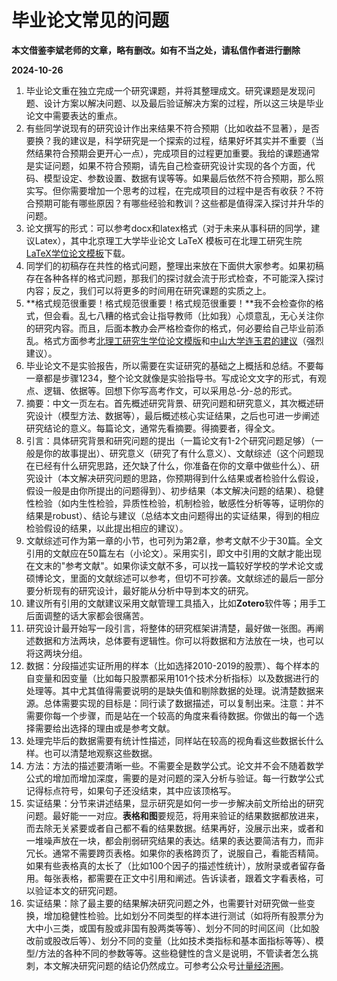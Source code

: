 # 毕业论文常见的问题

**本文借鉴李斌老师的文章，略有删改。如有不当之处，请私信作者进行删除**

**2024-10-26**

1.  毕业论文重在独立完成一个研究课题，并将其整理成文。研究课题是发现问题、设计方案以解决问题、以及最后验证解决方案的过程，所以这三块是毕业论文中需要表达的重点。
2.  有些同学说现有的研究设计作出来结果不符合预期（比如收益不显著），是否要换？我的建议是，科学研究是一个探索的过程，结果好坏其实并不重要（当然结果符合预期会更开心一点），完成项目的过程更加重要。我给的课题通常是实证问题，如果不符合预期，请先自己检查研究设计实现的各个方面，代码、模型设定、参数设置、数据有误等等。如果最后依然不符合预期，那么照实写。但你需要增加一个思考的过程，在完成项目的过程中是否有收获？不符合预期可能有哪些原因？有哪些经验和教训？这些都是值得深入探讨并升华的问题。
3.  论文撰写的形式：可以参考docx和latex格式（对于未来从事科研的同学，建议Latex），其中北京理工大学毕业论文 LaTeX 模板可在北理工研究生院[LaTeX学位论文模板](https://grd.bit.edu.cn/xwgz/xwgz2/wjxz_xwgz/b117824.htm)下载。
4.  同学们的初稿存在共性的格式问题，整理出来放在下面供大家参考。如果初稿存在各种各样的格式问题，那我们的探讨就会流于形式检查，不可能深入探讨内容；反之，我们可以将更多的时间用在研究课题的实质之上。
5.  **格式规范很重要！格式规范很重要！格式规范很重要！**我不会检查你的格式，但会看。乱七八糟的格式会让指导教师（比如我）心烦意乱，无心关注你的研究内容。而且，后面本教办会严格检查你的格式，何必要给自己毕业前添乱。格式方面参考[北理工研究生学位论文模版](https://grd.bit.edu.cn/xwgz/xwgz2/wjxz_xwgz/b119746.htm)和[中山大学连玉君的建议](https://www.lianxh.cn/news/a5445d129b272.html)（强烈建议）。
6.  毕业论文不是实验报告，所以需要在实证研究的基础之上概括和总结。不要每一章都是步骤1234，整个论文就像是实验指导书。写成论文文字的形式，有观点、逻辑、依据等。回想下你写高考作文，可以采用总-分-总的形式。
7.  摘要：中文一页左右。首先概述研究背景、研究问题和研究意义，其次概述研究设计（模型方法、数据等），最后概述核心实证结果，之后也可进一步阐述研究结论的意义。每篇论文，通常先看摘要。得摘要者，得全文。
8.  引言：具体研究背景和研究问题的提出（一篇论文有1-2个研究问题足够）（一般是你的故事提出）、研究意义（研究了有什么意义）、文献综述（这个问题现在已经有什么研究思路，还欠缺了什么，你准备在你的文章中做些什么）、研究设计（本文解决研究问题的思路，你预期得到什么结果或者检验什么假设，假设一般是由你所提出的问题得到）、初步结果（本文解决问题的结果）、稳健性检验（如内生性检验，异质性检验，机制检验，敏感性分析等等，证明你的结果是robust）、结论与建议（总结本文由问题得出的实证结果，得到的相应检验假设的结果，以此提出相应的建议）。
9.  文献综述可作为第一章的小节，也可列为第2章，参考文献不少于30篇。全文引用的文献应在50篇左右（小论文）。采用实引，即文中引用的文献才能出现在文末的"参考文献"。如果你读文献不多，可以找一篇较好学校的学术论文或硕博论文，里面的文献综述可以参考，但切不可抄袭。文献综述的最后一部分要分析现有的研究设计，最好能从分析中导到本文的研究。
10.  建议所有引用的文献建议采用文献管理工具插入，比如**Zotero**软件等；用手工后面调整的话大家都会很痛苦。
11.  研究设计最开始写一段引言，将整体的研究框架讲清楚，最好做一张图。再阐述数据和方法两块，总体要有逻辑性。你可以将数据和方法放在一块，也可以将这两块分组。
12.  数据：分段描述实证所用的样本（比如选择2010-2019的股票）、每个样本的自变量和因变量（比如每只股票都采用101个技术分析指标）以及数据进行的处理等。其中尤其值得需要说明的是缺失值和剔除数据的处理。说清楚数据来源。总体需要实现的目标是：同行读了数据描述，可以复制出来。注意：并不需要你每一个步骤，而是站在一个较高的角度来看待数据。你做出的每一个选择需要给出选择的理由或是参考文献。
13.  处理完毕后的数据需要有统计性描述，同样站在较高的视角看这些数据长什么样。也可以清楚地观察这些数据。
14.  方法：方法的描述要清晰一些。不需要全是数学公式。论文并不会不随着数学公式的增加而增加深度，需要的是对问题的深入分析与验证。每一行数学公式记得标点符号，如果句子还没结束，其中应该顶格写。
15.  实证结果：分节来讲述结果，显示研究是如何一步一步解决前文所给出的研究问题。最好能一一对应。**表格和图**要规范，将用来验证的结果数据都放进来，而去除无关紧要或者自己都不看的结果数据。结果再好，没展示出来，或者和一堆噪声放在一块，都会削弱研究结果的表达。结果的表达要简洁有力，而非冗长。通常不需要跨页表格。如果你的表格跨页了，说服自己，看能否精简。如果有些表格真的太长了（比如100个因子的描述性统计），放附录或者留存备用。每张表格，都需要在正文中引用和阐述。告诉读者，跟着文字看表格，可以验证本文的研究问题。
16.  实证结果：除了最主要的结果解决研究问题之外，也需要针对研究做一些变换，增加稳健性检验。比如划分不同类型的样本进行测试（如将所有股票分为大中小三类，或国有股或非国有股两类等等）、划分不同的时间区间（比如股改前或股改后等）、划分不同的变量（比如技术类指标和基本面指标等等）、模型/方法的各种不同的参数等等。这些稳健性的含义是说明，不管读者怎么挑刺，本文解决研究问题的结论仍然成立。可参考公众号[计量经济圈](https://mp.weixin.qq.com/s/GWbraTT10rncBQzogUfFrw)。

